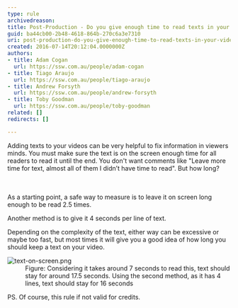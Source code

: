 ```yaml
---
type: rule
archivedreason: 
title: Post-Production - Do you give enough time to read texts in your videos?
guid: ba44cb00-2b48-4618-864b-270c6a3e7310
uri: post-production-do-you-give-enough-time-to-read-texts-in-your-videos
created: 2016-07-14T20:12:04.0000000Z
authors:
- title: Adam Cogan
  url: https://ssw.com.au/people/adam-cogan
- title: Tiago Araujo
  url: https://ssw.com.au/people/tiago-araujo
- title: Andrew Forsyth
  url: https://ssw.com.au/people/andrew-forsyth
- title: Toby Goodman
  url: https://ssw.com.au/people/toby-goodman
related: []
redirects: []

---
```



​​​Adding texts to your videos can be very helpful to fix information in viewers minds. You must make sure the text is on the screen&#160;enough time for all readers to read it until the end. You don't want comments like &quot;Leave more time for text, almost all of them I didn’t have time to read&quot;. But how long? &#160;<br>
<br><excerpt class='endintro'></excerpt><br>
<p>As a starting point, a&#160;safe way to measure is to&#160;leave it on screen long enough to be&#160;read&#160;2.5 times.&#160;<br></p><p>Another method is to give it 4 seconds per line of text.<br></p><p>Depending on the complexity of the text, either way&#160;can be excessive or maybe&#160;too fast, but most times it will give you a good idea of how long you should keep a text on your video.<br></p><dl class="image"><dt><img src="/PublishingImages/text-on-screen.png" alt="text-on-screen.png" /></dt><dd>Figure&#58; Considering it takes around 7 seconds to read this, text should stay for around 17.5 seconds. Using the second method, as it has 4 lines, text should stay for 16 seconds​<br></dd></dl><p>PS. Of course, this rule if&#160;not valid for credits.</p>


